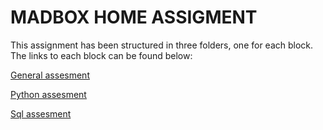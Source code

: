 # MADBOX HOME ASSIGMENT

This assignment has been structured in three folders, one for each block. The links to each block can be found below:

[General assesment](./exercise_1/answers.md)

[Python assesment ](./exercise_2/README.md)

[Sql assesment](./exercise_3/README.md)

